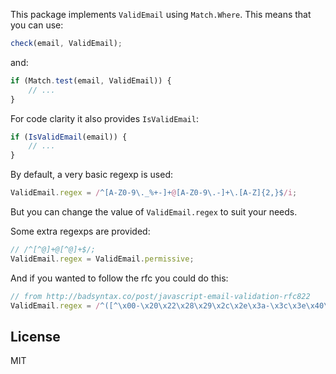 This package implements `ValidEmail` using `Match.Where`.  This means that you can use:

```javascript
check(email, ValidEmail);
```

and:

```javascript
if (Match.test(email, ValidEmail)) {
    // ...
}
```

For code clarity it also provides `IsValidEmail`:

```javascript
if (IsValidEmail(email)) {
    // ...
}
```

By default, a very basic regexp is used:

```javascript
ValidEmail.regex = /^[A-Z0-9\._%+-]+@[A-Z0-9\.-]+\.[A-Z]{2,}$/i;
```

But you can change the value of `ValidEmail.regex` to suit your needs.

Some extra regexps are provided:

```javascript
// /^[^@]+@[^@]+$/;
ValidEmail.regex = ValidEmail.permissive;
```

And if you wanted to follow the rfc you could do this:

```javascript
// from http://badsyntax.co/post/javascript-email-validation-rfc822
ValidEmail.regex = /^([^\x00-\x20\x22\x28\x29\x2c\x2e\x3a-\x3c\x3e\x40\x5b-\x5d\x7f-\xff]+|\x22([^\x0d\x22\x5c\x80-\xff]|\x5c[\x00-\x7f])*\x22)(\x2e([^\x00-\x20\x22\x28\x29\x2c\x2e\x3a-\x3c\x3e\x40\x5b-\x5d\x7f-\xff]+|\x22([^\x0d\x22\x5c\x80-\xff]|\x5c[\x00-\x7f])*\x22))*\x40([^\x00-\x20\x22\x28\x29\x2c\x2e\x3a-\x3c\x3e\x40\x5b-\x5d\x7f-\xff]+|\x5b([^\x0d\x5b-\x5d\x80-\xff]|\x5c[\x00-\x7f])*\x5d)(\x2e([^\x00-\x20\x22\x28\x29\x2c\x2e\x3a-\x3c\x3e\x40\x5b-\x5d\x7f-\xff]+|\x5b([^\x0d\x5b-\x5d\x80-\xff]|\x5c[\x00-\x7f])*\x5d))*$/;
```

## License
MIT


